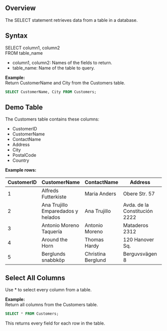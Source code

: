 ## Overview

The SELECT statement retrieves data from a table in a database.

## Syntax

SELECT column1, column2  
FROM table_name

- column1, column2: Names of the fields to return.
- table_name: Name of the table to query.

**Example:**  
Return CustomerName and City from the Customers table.

```sql
SELECT CustomerName, City FROM Customers;
```

## Demo Table

The Customers table contains these columns:

- CustomerID
- CustomerName
- ContactName
- Address
- City
- PostalCode
- Country

**Example rows:**

| CustomerID | CustomerName                       | ContactName      | Address                | City        | PostalCode | Country  |
|------------|------------------------------------|------------------|------------------------|-------------|------------|----------|
| 1          | Alfreds Futterkiste                | Maria Anders     | Obere Str. 57          | Berlin      | 12209      | Germany  |
| 2          | Ana Trujillo Emparedados y helados | Ana Trujillo     | Avda. de la Constitución 2222 | México D.F. | 05021      | Mexico   |
| 3          | Antonio Moreno Taquería            | Antonio Moreno   | Mataderos 2312         | México D.F. | 05023      | Mexico   |
| 4          | Around the Horn                    | Thomas Hardy     | 120 Hanover Sq.        | London      | WA1 1DP    | UK       |
| 5          | Berglunds snabbköp                 | Christina Berglund | Berguvsvägen 8       | Luleå       | S-958 22   | Sweden   |

## Select All Columns

Use * to select every column from a table.

**Example:**  
Return all columns from the Customers table.

```sql
SELECT * FROM Customers;
```

This returns every field for each row in the table.